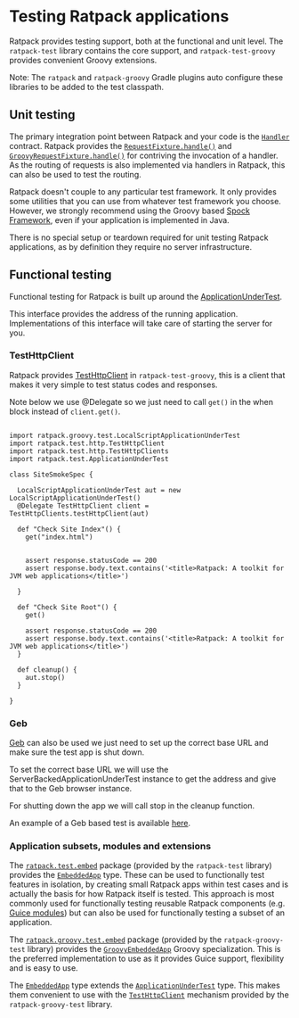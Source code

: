 # Testing Ratpack applications

Ratpack provides testing support, both at the functional and unit level.
The `ratpack-test` library contains the core support, and `ratpack-test-groovy` provides convenient Groovy extensions.

Note: The `ratpack` and `ratpack-groovy` Gradle plugins auto configure these libraries to be added to the test classpath.

## Unit testing

The primary integration point between Ratpack and your code is the [`Handler`](api/ratpack/handling/Handler.html) contract.
Ratpack provides the [`RequestFixture.handle()`](api/ratpack/test/handling/RequestFixture.html#handle-ratpack.handling.Handler-ratpack.func.Action-) and
[`GroovyRequestFixture.handle()`](api/ratpack/groovy/test/handling/GroovyRequestFixture.html#handle-ratpack.handling.Handler-groovy.lang.Closure-) for contriving the invocation of a handler.
As the routing of requests is also implemented via handlers in Ratpack, this can also be used to test the routing.

Ratpack doesn't couple to any particular test framework.
It only provides some utilities that you can use from whatever test framework you choose.
However, we strongly recommend using the Groovy based [Spock Framework](http://www.spockframework.org), even if your application is implemented in Java.

There is no special setup or teardown required for unit testing Ratpack applications, as by definition they require no server infrastructure.

## Functional testing
Functional testing for Ratpack is built up around the [ApplicationUnderTest](api/ratpack/test/ApplicationUnderTest.html).

This interface provides the address of the running application. Implementations of this interface will take care of starting the server for you.

### TestHttpClient

Ratpack provides [TestHttpClient](api/ratpack/test/http/TestHttpClient.html) in `ratpack-test-groovy`, this is a client that makes it very simple to test status codes and responses.

Note below we use @Delegate so we just need to call `get()` in the when block instead of `client.get()`.

```language-groovy tested

import ratpack.groovy.test.LocalScriptApplicationUnderTest
import ratpack.test.http.TestHttpClient
import ratpack.test.http.TestHttpClients
import ratpack.test.ApplicationUnderTest

class SiteSmokeSpec {

  LocalScriptApplicationUnderTest aut = new LocalScriptApplicationUnderTest()
  @Delegate TestHttpClient client = TestHttpClients.testHttpClient(aut)

  def "Check Site Index"() {
    get("index.html")


    assert response.statusCode == 200
    assert response.body.text.contains('<title>Ratpack: A toolkit for JVM web applications</title>')

  }

  def "Check Site Root"() {
    get()

    assert response.statusCode == 200
    assert response.body.text.contains('<title>Ratpack: A toolkit for JVM web applications</title>')
  }

  def cleanup() {
    aut.stop()
  }

}
``` 

### Geb

[Geb](http://www.gebish.org/) can also be used we just need to set up the correct base URL and make sure the test app is shut down.

To set the correct base URL we will use the ServerBackedApplicationUnderTest instance to get the address and give that to the Geb browser instance.

For shutting down the app we will call stop in the cleanup function.

An example of a Geb based test is available [here](https://github.com/ratpack/ratpack/blob/master/ratpack-site/src/browserTest/groovy/ratpack/site/SiteBrowserSmokeSpec.groovy).

### Application subsets, modules and extensions

The [`ratpack.test.embed`](api/ratpack/test/embed/package-summary.html) package (provided by the `ratpack-test` library) provides the [`EmbeddedApp`](api/ratpack/test/embed/EmbeddedApp.html) type.
These can be used to functionally test features in isolation, by creating small Ratpack apps within test cases and is actually the basis for how Ratpack itself is tested.
This approach is most commonly used for functionally testing reusable Ratpack components (e.g. [Guice modules](guice.html)) but can also be used for functionally testing a subset of an application.

The [`ratpack.groovy.test.embed`](api/ratpack/groovy/test/embed/package-summary.html) package (provided by the `ratpack-groovy-test` library) provides the [`GroovyEmbeddedApp`](api/ratpack/groovy/test/embed/GroovyEmbeddedApp.html) Groovy specialization.
This is the preferred implementation to use as it provides Guice support, flexibility and is easy to use.

The [`EmbeddedApp`](api/ratpack/test/embed/EmbeddedApp.html) type extends the [`ApplicationUnderTest`](api/ratpack/test/ApplicationUnderTest.html) type.
This makes them convenient to use with the [`TestHttpClient`](api/ratpack/test/http/TestHttpClients.html) mechanism provided by the `ratpack-groovy-test` library.
